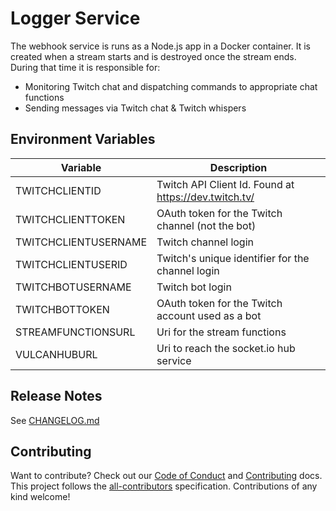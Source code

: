 # Logger Service

The webhook service is runs as a Node.js app in a Docker container. It is created when a stream starts and is destroyed once the stream ends. During that time it is responsible for:

- Monitoring Twitch chat and dispatching commands to appropriate chat functions
- Sending messages via Twitch chat & Twitch whispers

## Environment Variables

| Variable             | Description                                           |
| -------------------- | ----------------------------------------------------- |
| TWITCHCLIENTID       | Twitch API Client Id. Found at https://dev.twitch.tv/ |
| TWITCHCLIENTTOKEN    | OAuth token for the Twitch channel (not the bot)      |
| TWITCHCLIENTUSERNAME | Twitch channel login                                  |
| TWITCHCLIENTUSERID   | Twitch's unique identifier for the channel login      |
| TWITCHBOTUSERNAME    | Twitch bot login                                      |
| TWITCHBOTTOKEN       | OAuth token for the Twitch account used as a bot      |
| STREAMFUNCTIONSURL   | Uri for the stream functions                          |
| VULCANHUBURL         | Uri to reach the socket.io hub service                |

## Release Notes

See [CHANGELOG.md](../../../CHANGELOG.md)

## Contributing

Want to contribute? Check out our [Code of Conduct](../../../CODE_OF_CONDUCT.md) and [Contributing](../../../CONTRIBUTING.md) docs. This project follows the [all-contributors](https://github.com/all-contributors/all-contributors) specification. Contributions of any kind welcome!
